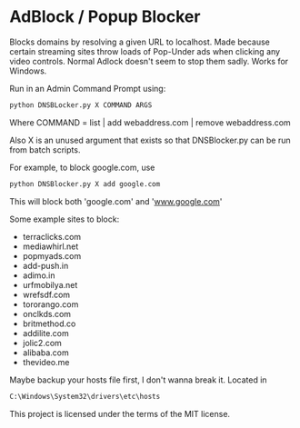 # AdBlock / Popup Blocker

Blocks domains by resolving a given URL to localhost. Made because certain streaming sites throw loads of Pop-Under ads when clicking any video controls. Normal Adlock doesn't seem to stop them sadly. Works for Windows.

Run in an Admin Command Prompt using:
```sh
python DNSBLocker.py X COMMAND ARGS
```
Where COMMAND = list | add webaddress.com | remove webaddress.com

Also X is an unused argument that exists so that DNSBlocker.py can be run from batch scripts.

For example, to block google.com, use
```sh
python DNSBlocker.py X add google.com
```
This will block both 'google.com' and 'www.google.com'

Some example sites to block:
- terraclicks.com
- mediawhirl.net
- popmyads.com
- add-push.in
- adimo.in
- urfmobilya.net
- wrefsdf.com
- tororango.com
- onclkds.com
- britmethod.co
- addilite.com
- jolic2.com
- alibaba.com
- thevideo.me


Maybe backup your hosts file first, I don't wanna break it. Located in
```sh
C:\Windows\System32\drivers\etc\hosts
```
This project is licensed under the terms of the MIT license.
